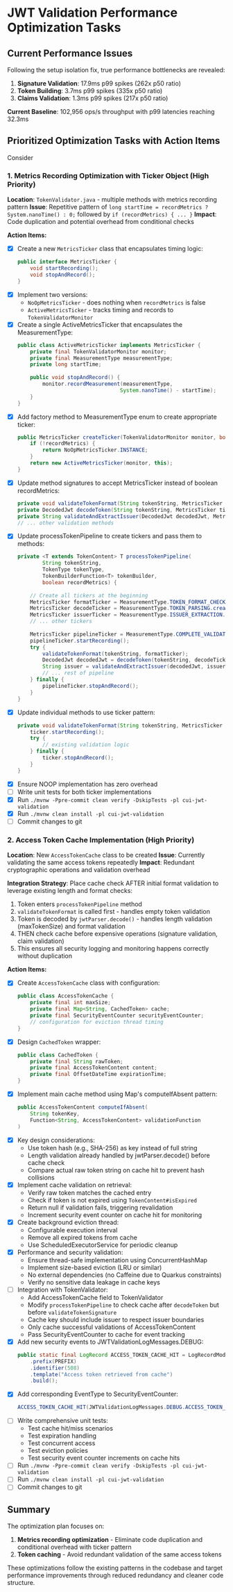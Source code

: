 # JWT Validation Performance Optimization Tasks

## Current Performance Issues

Following the setup isolation fix, true performance bottlenecks are revealed:

1. **Signature Validation**: 17.9ms p99 spikes (262x p50 ratio)
2. **Token Building**: 3.7ms p99 spikes (335x p50 ratio)  
3. **Claims Validation**: 1.3ms p99 spikes (217x p50 ratio)

**Current Baseline**: 102,956 ops/s throughput with p99 latencies reaching 32.3ms

## Prioritized Optimization Tasks with Action Items
Consider
### 1. Metrics Recording Optimization with Ticker Object (High Priority)

**Location**: `TokenValidator.java` - multiple methods with metrics recording pattern
**Issue**: Repetitive pattern of `long startTime = recordMetrics ? System.nanoTime() : 0;` followed by `if (recordMetrics) { ... }`
**Impact**: Code duplication and potential overhead from conditional checks

**Action Items:**
- [x] Create a new `MetricsTicker` class that encapsulates timing logic:
  ```java
  public interface MetricsTicker {
      void startRecording();
      void stopAndRecord();
  }
  ```
- [x] Implement two versions:
  - `NoOpMetricsTicker` - does nothing when `recordMetrics` is false
  - `ActiveMetricsTicker` - tracks timing and records to `TokenValidatorMonitor`
- [x] Create a single ActiveMetricsTicker that encapsulates the MeasurementType:
  ```java
  public class ActiveMetricsTicker implements MetricsTicker {
      private final TokenValidatorMonitor monitor;
      private final MeasurementType measurementType;
      private long startTime;
      
      public void stopAndRecord() {
          monitor.recordMeasurement(measurementType, 
                                   System.nanoTime() - startTime);
      }
  }
  ```
- [x] Add factory method to MeasurementType enum to create appropriate ticker:
  ```java
  public MetricsTicker createTicker(TokenValidatorMonitor monitor, boolean recordMetrics) {
      if (!recordMetrics) {
          return NoOpMetricsTicker.INSTANCE;
      }
      return new ActiveMetricsTicker(monitor, this);
  }
  ```
- [x] Update method signatures to accept MetricsTicker instead of boolean recordMetrics:
  ```java
  private void validateTokenFormat(String tokenString, MetricsTicker ticker)
  private DecodedJwt decodeToken(String tokenString, MetricsTicker ticker)
  private String validateAndExtractIssuer(DecodedJwt decodedJwt, MetricsTicker ticker)
  // ... other validation methods
  ```
- [x] Update processTokenPipeline to create tickers and pass them to methods:
  ```java
  private <T extends TokenContent> T processTokenPipeline(
          String tokenString,
          TokenType tokenType,
          TokenBuilderFunction<T> tokenBuilder,
          boolean recordMetrics) {
      
      // Create all tickers at the beginning
      MetricsTicker formatTicker = MeasurementType.TOKEN_FORMAT_CHECK.createTicker(performanceMonitor, recordMetrics);
      MetricsTicker decodeTicker = MeasurementType.TOKEN_PARSING.createTicker(performanceMonitor, recordMetrics);
      MetricsTicker issuerTicker = MeasurementType.ISSUER_EXTRACTION.createTicker(performanceMonitor, recordMetrics);
      // ... other tickers
      
      MetricsTicker pipelineTicker = MeasurementType.COMPLETE_VALIDATION.createTicker(performanceMonitor, recordMetrics);
      pipelineTicker.startRecording();
      try {
          validateTokenFormat(tokenString, formatTicker);
          DecodedJwt decodedJwt = decodeToken(tokenString, decodeTicker);
          String issuer = validateAndExtractIssuer(decodedJwt, issuerTicker);
          // ... rest of pipeline
      } finally {
          pipelineTicker.stopAndRecord();
      }
  }
  ```
- [x] Update individual methods to use ticker pattern:
  ```java
  private void validateTokenFormat(String tokenString, MetricsTicker ticker) {
      ticker.startRecording();
      try {
          // existing validation logic
      } finally {
          ticker.stopAndRecord();
      }
  }
  ```
- [x] Ensure NOOP implementation has zero overhead
- [ ] Write unit tests for both ticker implementations
- [x] Run `./mvnw -Ppre-commit clean verify -DskipTests -pl cui-jwt-validation`
- [x] Run `./mvnw clean install -pl cui-jwt-validation`
- [ ] Commit changes to git

### 2. Access Token Cache Implementation (High Priority)

**Location**: New `AccessTokenCache` class to be created
**Issue**: Currently validating the same access tokens repeatedly
**Impact**: Redundant cryptographic operations and validation overhead

**Integration Strategy**: Place cache check AFTER initial format validation to leverage existing length and format checks:
1. Token enters `processTokenPipeline` method
2. `validateTokenFormat` is called first - handles empty token validation
3. Token is decoded by `jwtParser.decode()` - handles length validation (maxTokenSize) and format validation
4. THEN check cache before expensive operations (signature validation, claim validation)
5. This ensures all security logging and monitoring happens correctly without duplication

**Action Items:**
- [x] Create `AccessTokenCache` class with configuration:
  ```java
  public class AccessTokenCache {
      private final int maxSize;
      private final Map<String, CachedToken> cache;
      private final SecurityEventCounter securityEventCounter;
      // configuration for eviction thread timing
  }
  ```
- [x] Design `CachedToken` wrapper:
  ```java
  public class CachedToken {
      private final String rawToken;
      private final AccessTokenContent content;
      private final OffsetDateTime expirationTime;
  }
  ```
- [x] Implement main cache method using Map's computeIfAbsent pattern:
  ```java
  public AccessTokenContent computeIfAbsent(
      String tokenKey, 
      Function<String, AccessTokenContent> validationFunction
  )
  ```
- [x] Key design considerations:
  - Use token hash (e.g., SHA-256) as key instead of full string
  - Length validation already handled by jwtParser.decode() before cache check
  - Compare actual raw token string on cache hit to prevent hash collisions
- [x] Implement cache validation on retrieval:
  - Verify raw token matches the cached entry
  - Check if token is not expired using `TokenContent#isExpired`
  - Return null if validation fails, triggering revalidation
  - Increment security event counter on cache hit for monitoring
- [x] Create background eviction thread:
  - Configurable execution interval
  - Remove all expired tokens from cache
  - Use ScheduledExecutorService for periodic cleanup
- [x] Performance and security validation:
  - Ensure thread-safe implementation using ConcurrentHashMap
  - Implement size-based eviction (LRU or similar)
  - No external dependencies (no Caffeine due to Quarkus constraints)
  - Verify no sensitive data leakage in cache keys
- [ ] Integration with TokenValidator:
  - Add AccessTokenCache field to TokenValidator
  - Modify `processTokenPipeline` to check cache after `decodeToken` but before `validateTokenSignature`
  - Cache key should include issuer to respect issuer boundaries
  - Only cache successful validations of AccessTokenContent
  - Pass SecurityEventCounter to cache for event tracking
- [x] Add new security events to JWTValidationLogMessages.DEBUG:
  ```java
  public static final LogRecord ACCESS_TOKEN_CACHE_HIT = LogRecordModel.builder()
      .prefix(PREFIX)
      .identifier(508)
      .template("Access token retrieved from cache")
      .build();
  ```
- [x] Add corresponding EventType to SecurityEventCounter:
  ```java
  ACCESS_TOKEN_CACHE_HIT(JWTValidationLogMessages.DEBUG.ACCESS_TOKEN_CACHE_HIT, null)
  ```
- [ ] Write comprehensive unit tests:
  - Test cache hit/miss scenarios
  - Test expiration handling
  - Test concurrent access
  - Test eviction policies
  - Test security event counter increments on cache hits
- [ ] Run `./mvnw -Ppre-commit clean verify -DskipTests -pl cui-jwt-validation`
- [ ] Run `./mvnw clean install -pl cui-jwt-validation`
- [ ] Commit changes to git

## Summary

The optimization plan focuses on:
1. **Metrics recording optimization** - Eliminate code duplication and conditional overhead with ticker pattern
2. **Token caching** - Avoid redundant validation of the same access tokens

These optimizations follow the existing patterns in the codebase and target performance improvements through reduced redundancy and cleaner code structure.